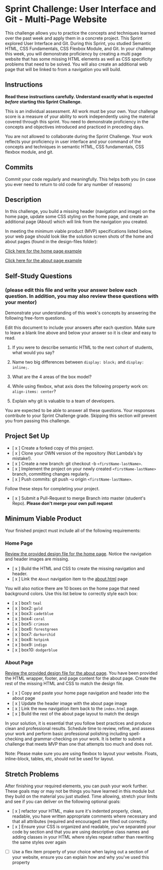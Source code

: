 # Sprint Challenge: User Interface and Git - Multi-Page Website

This challenge allows you to practice the concepts and techniques learned over the past week and apply them in a concrete project. This Sprint explored User Interface and Git. During this Sprint, you studied Semantic HTML, CSS Fundamentals, CSS Flexbox Module, and Git. In your challenge this week, you will demonstrate proficiency by creating a multi page website that has some missing HTML elements as well as CSS specificity problems that need to be solved.  You will also create an additional web page that will be linked to from a navigation you will build.

## Instructions

**Read these instructions carefully. Understand exactly what is expected _before_ starting this Sprint Challenge.**

This is an individual assessment. All work must be your own. Your challenge score is a measure of your ability to work independently using the material covered through this sprint. You need to demonstrate proficiency in the concepts and objectives introduced and practiced in preceding days.

You are not allowed to collaborate during the Sprint Challenge. Your work reflects your proficiency in user interface and your command of the concepts and techniques in semantic HTML, CSS fundamentals, CSS flexbox module, and git.


## Commits

Commit your code regularly and meaningfully. This helps both you (in case you ever need to return to old code for any number of reasons)

## Description

In this challenge, you build a missing header (navigation and image) on the home page, update some CSS styling on the home page, and create an additional page (About) which will link from the navigation you created.

In meeting the minimum viable product (MVP) specifications listed below, your web page should look like the solution screen shots of the home and about pages (found in the design-files folder):

[Click here for the home page example](https://tk-assets.lambdaschool.com/39a49225-8ac9-43da-aa90-514fd60ae99a_sprint-challenge-ui-home-example.png)

[Click here for the about page example](https://tk-assets.lambdaschool.com/ede1bb1a-63ff-4801-8c02-3efa2f603190_sprint-challenge-ui-about-example.png)

## Self-Study Questions 
### (please edit this file and write your answer below each question. In addition, you may also review these questions with your mentor)

Demonstrate your understanding of this week's concepts by answering the following free-form questions.

Edit this document to include your answers after each question. Make sure to leave a blank line above and below your answer so it is clear and easy to read.

1. If you were to describe semantic HTML to the next cohort of students, what would you say?

2. Name two big differences between ```display: block;``` and ```display: inline;```.

3. What are the 4 areas of the box model?

4. While using flexbox, what axis does the following property work on: ```align-items: center```?

5. Explain why git is valuable to a team of developers.

You are expected to be able to answer all these questions. Your responses contribute to your Sprint Challenge grade. Skipping this section *will* prevent you from passing this challenge.

## Project Set Up

- [ x ] Create a forked copy of this project.
- [ x ] Clone your OWN version of the repository (Not Lambda's by mistake!).
- [ x ] Create a new branch: git checkout -b `<firstName-lastName>`.
- [ x ] Implement the project on your newly created `<firstName-lastName>` branch, committing changes regularly.
- [ x ] Push commits: git push -u origin `<firstName-lastName>`.
 
Follow these steps for completing your project.

- [ x ] Submit a Pull-Request to merge <firstName-lastName> Branch into master (student's  Repo). **Please don't merge your own pull request**



## Minimum Viable Product

Your finished project must include all of the following requirements:

### Home Page

[Review the provided design file for the home page](design-files/home.png).  Notice the navigation and header images are missing.

* [ x ] Build the HTML and CSS to create the missing navigation and header.
* [ x ] Link the `About` navigation item to the [about.html](about.html) page

You will also notice there are 10 boxes on the home page that need background colors.  Use this list below to correctly style each box:

* [ x ] box1: `teal`
* [ x ] box2: `gold`
* [ x ] box3: `cadetblue`
* [ x ] box4: `coral`
* [ x ] box5: `crimson`
* [ x ] box6: `forestgreen`
* [ x ] box7: `darkorchid`
* [ x ] box8: `hotpink`
* [ x ] box9: `indigo`
* [ x ] box10: `dodgerblue`

### About Page

[Review the provided design file for the about page](design-files/about.png). You have been provided the HTML wrapper, footer, and page content for the about page. Create the rest of the missing HTML and CSS to match the design file.

* [ x ] Copy and paste your home page navigation and header into the about page
* [ x ] Update the header image with the about page image
* [ x ] Link the `Home` navigation item back to the `index.html` page.
* [ x ] Build the rest of the about page layout to match the design

In your solution, it is essential that you follow best practices and produce clean and professional results. Schedule time to review, refine, and assess your work and perform basic professional polishing including spell-checking and grammar-checking on your work. It is better to submit a challenge that meets MVP than one that attempts too much and does not.

Note: Please make sure you are using flexbox to layout your website. Floats, inline-block, tables, etc, should not be used for layout. 

## Stretch Problems

After finishing your required elements, you can push your work further. These goals may or may not be things you have learned in this module but they build on the material you just studied. Time allowing, stretch your limits and see if you can deliver on the following optional goals:

* [ x ] refactor your HTML, make sure it's indented properly, clean, readable, you have written appropriate comments where necessary and that all attributes (required and encouraged) are filled out correctly.  
* [ x ] Ensure your CSS is organized and readable, you've separated your code by section and that you are using descriptive class names and adding classes in your HTML where styles repeat rather than rewriting the same styles over again
* [ ] Use a flex item property of your choice when laying out a section of your website, ensure you can explain how and why you've used this property 
